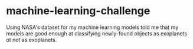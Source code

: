 # machine-learning-challenge

Using NASA's dataset for my machine learning models told me that my models are good enough at classifying newly-found objects as exoplanets ot not as exoplanets.
